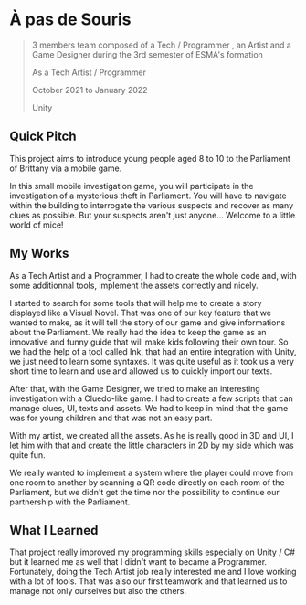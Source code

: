 # À pas de Souris

> 3 members team composed of a Tech / Programmer , an Artist and a Game Designer during the 3rd semester of ESMA's formation
> 
> As a Tech Artist / Programmer
> 
> October 2021 to January 2022
> 
> Unity

## Quick Pitch

This project aims to introduce young people aged 8 to 10 to the Parliament of Brittany via a mobile game.

In this small mobile investigation game, you will participate in the investigation of a mysterious theft in Parliament. You will have to navigate within the building to interrogate the various suspects and recover as many clues as possible. But your suspects aren't just anyone... Welcome to a little world of mice!

## My Works

As a Tech Artist and a Programmer, I had to create the whole code and, with some additionnal tools, implement the assets correctly and nicely.

I started to search for some tools that will help me to create a story displayed like a Visual Novel. That was one of our key feature that we wanted to make, as it will tell the story of our game and give informations about the Parliament. We really had the idea to keep the game as an innovative and funny guide that will make kids following their own tour. So we had the help of a tool called Ink, that had an entire integration with Unity, we just need to learn some syntaxes. It was quite useful as it took us a very short time to learn and use and allowed us to quickly import our texts.

After that, with the Game Designer, we tried to make an interesting investigation with a Cluedo-like game. I had to create a few scripts that can manage clues, UI, texts and assets. We had to keep in mind that the game was for young children and that was not an easy part. 

With my artist, we created all the assets. As he is really good in 3D and UI, I let him with that and create the little characters in 2D by my side which was quite fun.

We really wanted to implement a system where the player could move from one room to another by scanning a QR code directly on each room of the Parliament, but we didn't get the time nor the possibility to continue our partnership with the Parliament.

## What I Learned

That project really improved my programming skills especially on Unity / C# but it learned me as well that I didn't want to became a Programmer. Fortunately, doing the Tech Artist job really interested me and I love working with a lot of tools. That was also our first teamwork and that learned us to manage not only ourselves but also the others.
